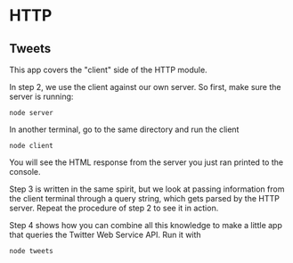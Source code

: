 
# HTTP

## Tweets

This app covers the "client" side of the HTTP module.

In step 2, we use the client against our own server. So first, make sure
the server is running:

    node server

In another terminal, go to the same directory and run the client

    node client

You will see the HTML response from the server you just ran printed
to the console.

Step 3 is written in the same spirit, but we look at passing information
from the client terminal through a query string, which gets parsed by the
HTTP server. Repeat the procedure of step 2 to see it in action.

Step 4 shows how you can combine all this knowledge to make a little app
that queries the Twitter Web Service API. Run it with

    node tweets
